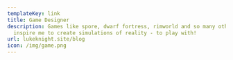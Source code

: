 ```yaml
---
templateKey: link
title: Game Designer
description: Games like spore, dwarf fortress, rimworld and so many others
  inspire me to create simulations of reality - to play with!
url: lukeknight.site/blog
icon: /img/game.png
---
```

